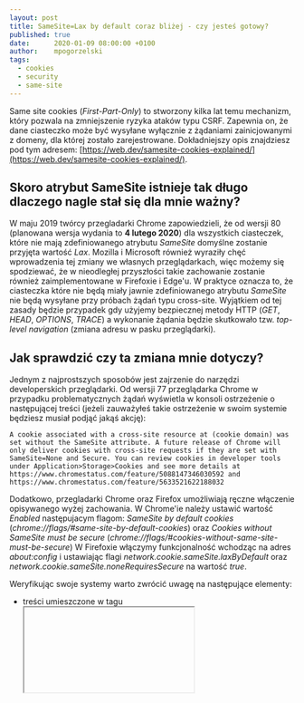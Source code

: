 ```yaml
---
layout: post
title: SameSite=Lax by default coraz bliżej - czy jesteś gotowy?
published: true
date:      2020-01-09 08:00:00 +0100
author:    mpogorzelski
tags:
  - cookies
  - security
  - same-site
---
```


Same site cookies (*First-Part-Only*) to stworzony kilka lat temu mechanizm, który pozwala na zmniejszenie ryzyka ataków typu CSRF.
Zapewnia on, że dane ciasteczko może być wysyłane wyłącznie z żądaniami zainicjowanymi z domeny, dla której zostało zarejestrowane. 
Dokładniejszy opis znajdziesz pod tym adresem: <span class='no-breaking-word'>[https://web.dev/samesite-cookies-explained/](https://web.dev/samesite-cookies-explained/)</span>.

## Skoro atrybut SameSite istnieje tak długo dlaczego nagle stał się dla mnie ważny?

W maju 2019 twórcy przegladarki Chrome zapowiedzieli, że od wersji 80 (planowana wersja wydania to **4 lutego 2020**) dla wszystkich ciasteczek, które nie mają zdefiniowanego atrybutu *SameSite* domyślne zostanie przyjęta wartość *Lax*. Mozilla i Microsoft również wyraziły chęć wprowadzenia tej zmiany we własnych przeglądarkach, więc możemy się spodziewać, że w nieodległej przyszłości takie zachowanie zostanie również zaimplementowane w Firefoxie i Edge'u.
W praktyce oznacza to, że ciasteczka które nie będą miały jawnie zdefiniowanego atrybutu *SameSite* nie będą wysyłane przy próbach żądań typu cross-site. Wyjątkiem od tej zasady będzie przypadek gdy użyjemy bezpiecznej metody HTTP (*GET*, *HEAD*, *OPTIONS*, *TRACE*) a wykonanie żądania będzie skutkowało tzw. *top-level navigation* (zmiana adresu w pasku przeglądarki). 

## Jak sprawdzić czy ta zmiana mnie dotyczy?
Jednym z najprostszych sposobów jest zajrzenie do narzędzi developerskich przeglądarki. Od wersji 77 przeglądarka Chrome w przypadku problematycznych żądań wyświetla w konsoli ostrzeżenie o następującej treści (jeżeli zauważyłeś takie ostrzeżenie w swoim systemie będziesz musiał podjąć jakąś akcję):

`A cookie associated with a cross-site resource at (cookie domain) was set without the SameSite attribute. A future release of Chrome will only deliver cookies with cross-site requests if they are set with SameSite=None and Secure. You can review cookies in developer tools under Application>Storage>Cookies and see more details at https://www.chromestatus.com/feature/5088147346030592 and https://www.chromestatus.com/feature/5633521622188032`

Dodatkowo, przegladarki Chrome oraz Firefox umożliwiają ręczne włączenie opisywanego wyżej zachowania. 
W Chrome'ie należy ustawić wartość *Enabled* następujacym flagom: *SameSite by default cookies* (*chrome://flags/#same-site-by-default-cookies*) oraz *Cookies without SameSite must be secure* (*chrome://flags/#cookies-without-same-site-must-be-secure*)
W Firefoxie włączymy funkcjonalność wchodząc na adres *about:config* i ustawiając flagi *network.cookie.sameSite.laxByDefault* oraz *network.cookie.sameSite.noneRequiresSecure* na wartość *true*.

Weryfikując swoje systemy warto zwrócić uwagę na następujące elementy:
- treści umieszczone w tagu *<iframe>* (w taki sposób czesto zapewniana jest integracja z systemami zapewniajacymi mapy, video, kontrolki do płatności, kalendarze itp),
- zewnętrzne zasoby używane w naszym systemie (np: obrazki, zewnętrzne skrypty czy arkusze styli),
- wszelkie wejścia do twojego systemu (np: przekierowania z innych stron, publiczne usługi, formularze, które mogą być wysyłane z innych systemów)
- skoki do innych systemów (np: formularze płatności),
- wszelkie elementy wykorzystujące *SSO* (*single sign-on*).

## Jak się przygotować?

Niestety nie istnieje jeden prosty sposób, który rozwiąże wszystkie problemy. Jednak twórcy implementacji atrybutu *SameSite* przewidzieli ewentualne problemy
w istniejących systemach i dodali możliwość ustawienia mu wartości *None*. Takie ciasteczko będzie działało niemalże identycznie jak te przed opisywanymi zmianami -
jedyną różnicą jest konieczność zastosowania atrybutu *Secure* (w przeciwnym razie ciasteczko bedzie zawsze ignorowana przy żadaniach typu cross-site). Należy jednak pamiętać, 
że domyślne ustawienie *SameSite=Lax* zostało wprowadzone ze względów bezpieczeństwa i ustawiajac wartość atrybutu na *None* narażamy się na potencjalne ataki, więc tam
gdzie jest to możliwe powinniśmy unikać tego rozwiązania. Dodatkowo, wartość ta nie jest prawidłowo obsługiwana przez część przegladarek co może być problemem w niektórych systemach.
O części usecase'ów oraz rozwiązań możesz poczytać tutaj: [https://web.dev/samesite-cookie-recipes/](https://web.dev/samesite-cookie-recipes/).

## Przydatne linki

- [https://blog.chromium.org/2019/05/improving-privacy-and-security-on-web.html](https://blog.chromium.org/2019/05/improving-privacy-and-security-on-web.html)
- [https://blog.chromium.org/2019/10/developers-get-ready-for-new.html](https://blog.chromium.org/2019/10/developers-get-ready-for-new.html)
- [https://www.chromium.org/updates/same-site](https://www.chromium.org/updates/same-site)
- [https://web.dev/samesite-cookies-explained/](https://web.dev/samesite-cookies-explained/)
- [https://web.dev/samesite-cookie-recipes/](https://web.dev/samesite-cookie-recipes/)
- [https://tools.ietf.org/html/draft-west-first-party-cookies-07](https://tools.ietf.org/html/draft-west-first-party-cookies-07)
- [https://www.chromestatus.com/feature/5088147346030592](https://www.chromestatus.com/feature/5088147346030592)
- [https://www.chromestatus.com/feature/5633521622188032](https://www.chromestatus.com/feature/5633521622188032)